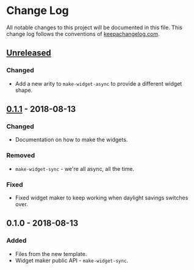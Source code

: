 # Change Log
All notable changes to this project will be documented in this file. This change log follows the conventions of [keepachangelog.com](http://keepachangelog.com/).

## [Unreleased]
### Changed
- Add a new arity to `make-widget-async` to provide a different widget shape.

## [0.1.1] - 2018-08-13
### Changed
- Documentation on how to make the widgets.

### Removed
- `make-widget-sync` - we're all async, all the time.

### Fixed
- Fixed widget maker to keep working when daylight savings switches over.

## 0.1.0 - 2018-08-13
### Added
- Files from the new template.
- Widget maker public API - `make-widget-sync`.

[Unreleased]: https://github.com/your-name/rmqueueingservice/compare/0.1.1...HEAD
[0.1.1]: https://github.com/your-name/rmqueueingservice/compare/0.1.0...0.1.1
